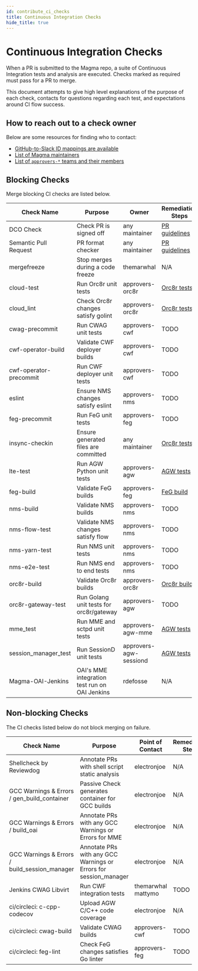 ```yaml
---
id: contribute_ci_checks
title: Continuous Integration Checks
hide_title: true
---
```


# Continuous Integration Checks
When a PR is submitted to the Magma repo, a suite of Continuous Integration tests and analysis are executed. Checks marked as required must pass for a PR to merge.

This document attempts to give high level explanations of the purpose of each check, contacts for questions regarding each test, and expectations around CI flow success.

## How to reach out to a check owner
Below are some resources for finding who to contact:
* [GitHub-to-Slack ID mappings are available](contribute_id_mappings)
* [List of Magma maintainers](https://github.com/orgs/magma/teams/repo-magma-maintain/members)
* [List of `approvers-*` teams and their members](https://github.com/orgs/magma/teams/?query=approvers)

## Blocking Checks
Merge blocking CI checks are listed below.

| Check Name             | Purpose                                       | Owner                  | Remediation Steps                                                            |
| ---------------------- | --------------------------------------------- | ---------------------- | ---------------------------------------------------------------------------- |
| DCO Check              | Check PR is signed off                        | any maintainer         | [PR guidelines](contribute_workflow#guidelines)                              |
| Semantic Pull Request  | PR format checker                             | any maintainer         | [PR guidelines](contribute_workflow#guidelines)                              |
| mergefreeze            | Stop merges during a code freeze              | themarwhal             | N/A                                                                          |
| cloud-test             | Run Orc8r unit tests                          | approvers-orc8r        | [Orc8r tests](../orc8r/dev_testing)                                          |
| cloud_lint             | Check Orc8r changes satisfy golint            | approvers-orc8r        | [Orc8r tests](../orc8r/dev_testing)                                          |
| cwag-precommit         | Run CWAG unit tests                           | approvers-cwf          | TODO                                                                         |
| cwf-operator-build     | Validate CWF deployer builds                  | approvers-cwf          | TODO                                                                         |
| cwf-operator-precommit | Run CWF deployer unit tests                   | approvers-cwf          | TODO                                                                         |
| eslint                 | Ensure NMS changes satisfy eslint             | approvers-nms          | TODO                                                                         |
| feg-precommit          | Run FeG unit tests                            | approvers-feg          | TODO                                                                         |
| insync-checkin         | Ensure generated files are committed          | any maintainer         | [Orc8r tests](../orc8r/dev_testing)                                                                         |
| lte-test               | Run AGW Python unit tests                     | approvers-agw          | [AGW tests](../lte/dev_unit_testing)                                         |
| feg-build              | Validate FeG builds                           | approvers-feg          | [FeG build](../feg/deploy_build)                                             |
| nms-build              | Validate NMS builds                           | approvers-nms          | TODO                                                                         |
| nms-flow-test          | Validate NMS changes satisfy flow             | approvers-nms          | TODO                                                                         |
| nms-yarn-test          | Run NMS unit tests                            | approvers-nms          | TODO                                                                         |
| nms-e2e-test           | Run NMS end to end tests                      | approvers-nms          | TODO                                                                         |
| orc8r-build            | Validate Orc8r builds                         | approvers-orc8r        | [Orc8r build](../basics/quick_start_guide#terminal-tab-2-build-orchestrator) |
| orc8r-gateway-test     | Run Golang unit tests for orc8r/gateway       | approvers-agw          | TODO                                                                         |
| mme_test               | Run MME and sctpd unit tests                  | approvers-agw-mme      | [AGW tests](../lte/dev_unit_testing)                                         |
| session_manager_test   | Run SessionD unit tests                       | approvers-agw-sessiond | [AGW tests](../lte/dev_unit_testing)                                         |
| Magma-OAI-Jenkins      | OAI's MME integration test run on OAI Jenkins | rdefosse               | N/A                                                                          |

## Non-blocking Checks
The CI checks listed below do not block merging on failure.

| Check Name                                    |  Purpose                                                         |  Point of Contact  |  Remediation Steps |
| --------------------------------------------- | ---------------------------------------------------------------- | ------------------ | ------------------ |
| Shellcheck by Reviewdog                       | Annotate PRs with shell script static analysis                   | electronjoe        | N/A                |
| GCC Warnings & Errors / gen_build_container   | Passive Check generates container for GCC builds                 | electronjoe        | N/A                |
| GCC Warnings & Errors / build_oai             | Annotate PRs with any GCC Warnings or Errors for MME             | electronjoe        | N/A                |
| GCC Warnings & Errors / build_session_manager | Annotate PRs with any GCC Warnings or Errors for session_manager | electronjoe        | N/A                |
| Jenkins CWAG Libvirt                          | Run CWF integration tests                                        | themarwhal mattymo | TODO               |
| ci/circleci: c-cpp-codecov                    | Upload AGW C/C++ code coverage                                   | electronjoe        | N/A                |
| ci/circleci: cwag-build                       | Validate CWAG builds                                             | approvers-cwf      | TODO               |
| ci/circleci: feg-lint                         | Check FeG changes satisfies Go linter                            | approvers-feg      | TODO               |
